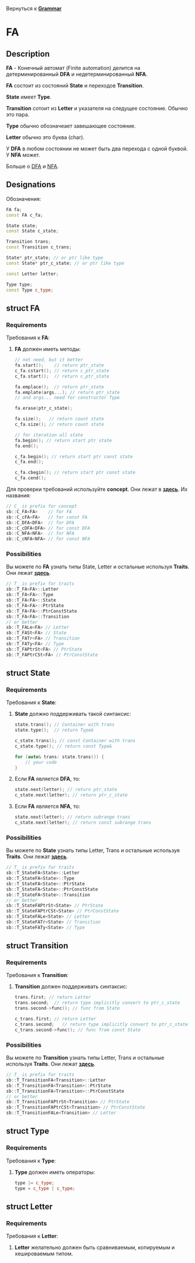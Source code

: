 Вернуться к [**Grammar**](../Description.md)

# FA
## Description 
**FA** - Конечный автомат (Finite automation) делится на детерминированный **DFA** и недетерминированный **NFA**.

**FA** состоит из состояний **State** и переходов **Transition**.

**State** имеет **Type**.

**Transition** сотоит из **Letter** и указателя на следущее состояние. Обычно это пара.

**Type** обычно обозначеает завешающее состояние.

**Letter** обычно это буква (char).

У **DFA** в любом состоянии не может быть два перехода с одной буквой.
У **NFA** может.

Больше о [DFA](https://en.wikipedia.org/wiki/Deterministic_finite_automaton) и [NFA](https://en.wikipedia.org/wiki/Nondeterministic_finite_automaton).

## Designations
Обозначения:
```c++
FA fa;
const FA c_fa;

State state;
const State c_state;

Transition trans;
const Transition c_trans;

State* ptr_state; // or ptr like type
const State* ptr_c_state; // or ptr like type

const Letter letter;

Type type;
const Type c_type;

```

## struct FA

### Requirements
Требования к **FA**:

1) **FA** должен иметь методы:
    ```c++
    // not need, but it better
    fa.start();    // return ptr_state
    c_fa.cstart(); // return c_ptr_state
    c_fa.start();  // return c_ptr_state

    fa.emplace();  // return ptr_state
    fa.emplate(args...); // return ptr_state
    // and args... need for constructor Type

    fa.erase(ptr_c_state);

    fa.size();   // return count state
    c_fa.size(); // return count state

    // for iteration all state
    fa.begin(); // return start ptr state
    fa.end();

    c_fa.begin(); // return start ptr const state
    c_fa.end();

    c_fa.cbegin(); // return start ptr const state
    c_fa.cend();
    ```

Для проверки требований используйте **concept**.
Они лежат в [**здесь**](../Classes/Requirements/FA.hpp).
Их названия:
```c++
// C_ is prefix for concept
sb::C_FA<FA>    // for FA
sb::C_cFA<FA>   // for const FA
sb::C_DFA<DFA>  // for DFA
sb::C_cDFA<DFA> // for const DFA
sb::C_NFA<NFA>  // for NFA
sb::C_cNFA<NFA> // for const NFA
```
### Possibilities
Вы можете по **FA** узнать типы State, Letter и остальные используя **Traits**.
Они лежат [**здесь**](../Classes/Traits/FA.hpp).
```c++
// T_ is prefix for traits
sb::T_FA<FA>::Letter
sb::T_FA<FA>::Type
sb::T_FA<FA>::State
sb::T_FA<FA>::PtrState
sb::T_FA<FA>::PtrConstState
sb::T_FA<FA>::Transition
// or better
sb::T_FALe<FA> // Letter
sb::T_FASt<FA> // State
sb::T_FATr<FA> // Transition
sb::T_FATy<FA> // Type
sb::T_FAPtrSt<FA> // PtrState
sb::T_FAPtrCSt<FA> // PtrConstState
```

## struct State

### Requirements
Требования к **State**:

1) **State** должно поддерживать такой синтаксис:
    ```c++
    state.trans(); // Container with trans
    state.type();  // return Type&
    
    c_state.trans(); // const Container with trans
    c_state.type(); // return const Type&
    
    for (auto& trans: state.trans()) {
        // your code
    }
    ```
2) Если **FA** является **DFA**, то:
    ```c++
    state.next(letter); // return ptr_state
    c_state.next(letter); // return ptr_c_state
    ```
3) Если **FA** является **NFA**, то:
    ```c++
    state.next(letter); // return subrange trans
    c_state.next(letter); // return const subrange trans
    ```
### Possibilities
Вы можете по **State** узнать типы Letter, Trans и остальные используя **Traits**.
Они лежат [**здесь**](../Classes/Traits/FA.hpp).
```c++
// T_ is prefix for traits
sb::T_StateFA<State>::Letter
sb::T_StateFA<State>::Type
sb::T_StateFA<State>::PtrState
sb::T_StateFA<State>::PtrConstState
sb::T_StateFA<State>::Transition
// or better
sb::T_StateFAPtrSt<State> // PtrState
sb::T_StateFAPtrCSt<State> // PtrConstState
sb::T_StateFALe<State> // Letter
sb::T_StateFATr<State> // Transition
sb::T_StateFATy<State> // Type
```

## struct Transition
### Requirements
Требования к **Transition**:

1) **Transition** должен поддерживать синтаксис:
    ```c++
    trans.first; // return Letter
    trans.second;  // return type implicitly convert to ptr_c_state
    trans.second->func(); // func from State

    c_trans.first; // return Letter
    c_trans.second;   // return type implicitly convert to ptr_c_state
    c_trans.second->func(); // func from const State
    ```
### Possibilities
Вы можете по **Transition** узнать типы Letter, Trans и остальные используя **Traits**.
Они лежат [**здесь**](../Classes/Traits/FA.hpp).
```c++
// T_ is prefix for traits
sb::T_TransitionFA<Transition>::Letter
sb::T_TransitionFA<Transition>::PtrState
sb::T_TransitionFA<Transition>::PtrConstState
// or better
sb::T_TransitionFAPtrSt<Transition> // PtrState
sb::T_TransitionFAPtrCSt<Transition> // PtrConstState
sb::T_TransitionFALe<Transition> // Letter
```

## struct Type
### Requirements
Требования к **Type**:

1) **Type** должен иметь операторы:
    ```c++
    type |= c_type;
    type = c_type | c_type;
    ```

## struct Letter
### Requirements
Требования к **Letter**:

1) **Letter** желательно должен быть сравниваемым, копируемым и хешироваемым типом.
